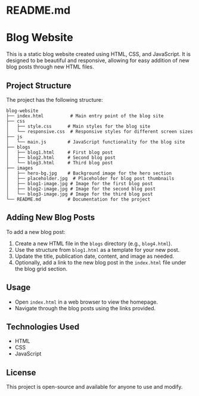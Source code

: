 # README.md

# Blog Website

This is a static blog website created using HTML, CSS, and JavaScript. It is designed to be beautiful and responsive, allowing for easy addition of new blog posts through new HTML files.

## Project Structure

The project has the following structure:

```
blog-website
├── index.html          # Main entry point of the blog site
├── css
│   ├── style.css      # Main styles for the blog site
│   └── responsive.css  # Responsive styles for different screen sizes
├── js
│   └── main.js        # JavaScript functionality for the blog site
├── blogs
│   ├── blog1.html     # First blog post
│   ├── blog2.html     # Second blog post
│   └── blog3.html     # Third blog post
├── images
│   ├── hero-bg.jpg    # Background image for the hero section
│   ├── placeholder.jpg  # Placeholder for blog post thumbnails
│   ├── blog1-image.jpg # Image for the first blog post
│   ├── blog2-image.jpg # Image for the second blog post
│   └── blog3-image.jpg # Image for the third blog post
└── README.md          # Documentation for the project
```

## Adding New Blog Posts

To add a new blog post:

1. Create a new HTML file in the `blogs` directory (e.g., `blog4.html`).
2. Use the structure from `blog1.html` as a template for your new post.
3. Update the title, publication date, content, and image as needed.
4. Optionally, add a link to the new blog post in the `index.html` file under the blog grid section.

## Usage

- Open `index.html` in a web browser to view the homepage.
- Navigate through the blog posts using the links provided.

## Technologies Used

- HTML
- CSS
- JavaScript

## License

This project is open-source and available for anyone to use and modify.